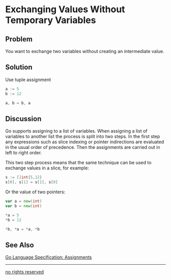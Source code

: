 # Exchanging Values Without Temporary Variables

## Problem
You want to exchange two variables without creating an intermediate value.

## Solution
Use tuple assignment

```Go
a := 5
b := 12

a, b = b, a
```

## Discussion

Go supports assigning to a list of variables. When assigning a list of variables to another list the process is split into two steps. In the first step any expressions such as slice indexing or pointer indirections are evaluated in the usual order of precedence. Then the assignments are carried out in left to right order.

This two step process means that the same technique can be used to exchange values in a slice, for example:

```Go
s := []int{5,12}
s[0], s[1] = s[1], s[0]
```

Or the value of two pointers:

```Go
var a = new(int)
var b = new(int)

*a = 5
*b = 12

*b, *a = *a, *b
```

## See Also

[Go Language Specification: Assignments](http://golang.org/ref/spec#Assignments)

----
[no rights reserved](http://creativecommons.org/publicdomain/zero/1.0/)


